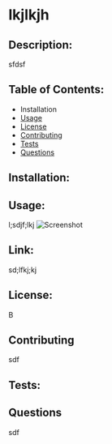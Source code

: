 # lkjlkjh
## Description: 
sfdsf
## Table of Contents: 
* Installation
* [Usage](#usage) 
* [License](#license) 
* [Contributing](#contributing) 
* [Tests](#tests) 
* [Questions](#questions) 
## Installation: 
## Usage: 
l;sdjf;lkj
![Screenshot](dsfjsd;j)
## Link: 
sd;lfkj;kj
## License: 
B
## Contributing
sdf 
## Tests: 
## Questions
sdf 
